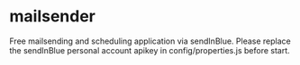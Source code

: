 # mailsender
Free mailsending and scheduling application via sendInBlue. Please replace the sendInBlue personal account apikey in config/properties.js before start.
